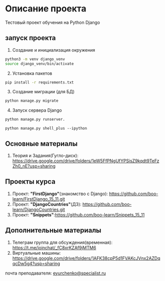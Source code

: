 # Описание проекта

Тестовый проект обучения на Python Django

## запуск проекта
1. Создание и инициализация окружения
```bash
python3 -m venv django_venv
source django_venv/bin/activate
```
2. Установка пакетов
```bash
pip install -r requirements.txt
```
3. Создание миграции (для БД)
```bash
python manage.py migrate
```
4. Запуск сервера Django
```bash
python manage.py runserver. 
```

```
python manage.py shell_plus --ipython
```





## Основные материалы

1. Теория и Задания(Гугло-диск): https://drive.google.com/drive/folders/1eW5FfPNgUfYPSisZ9kqdt9TeFzZh0_nE?usp=sharing

## Проекты курса

1. Проект: **"FirstDjango"**(знакомство с Django): https://github.com/boo-learn/FirstDjango_15_11.git
2. Проект: **"DjangoCountries"**(ДЗ):  https://github.com/boo-learn/DjangoCountries.git
3. Проект: **"Snippets"**:https://github.com/boo-learn/Snippets_15_11

## Дополнительные материалы

1. Телеграм группа для обсуждения(временная): https://t.me/joinchat/_fC8xrKZAf9jMTM6
1. Виртуальные машины: https://drive.google.com/drive/folders/1AFK38cpP5d1FVAKcJVnx2AZDqqcDw5g4?usp=sharing

почта преподавателя: eyurchenko@specialist.ru
